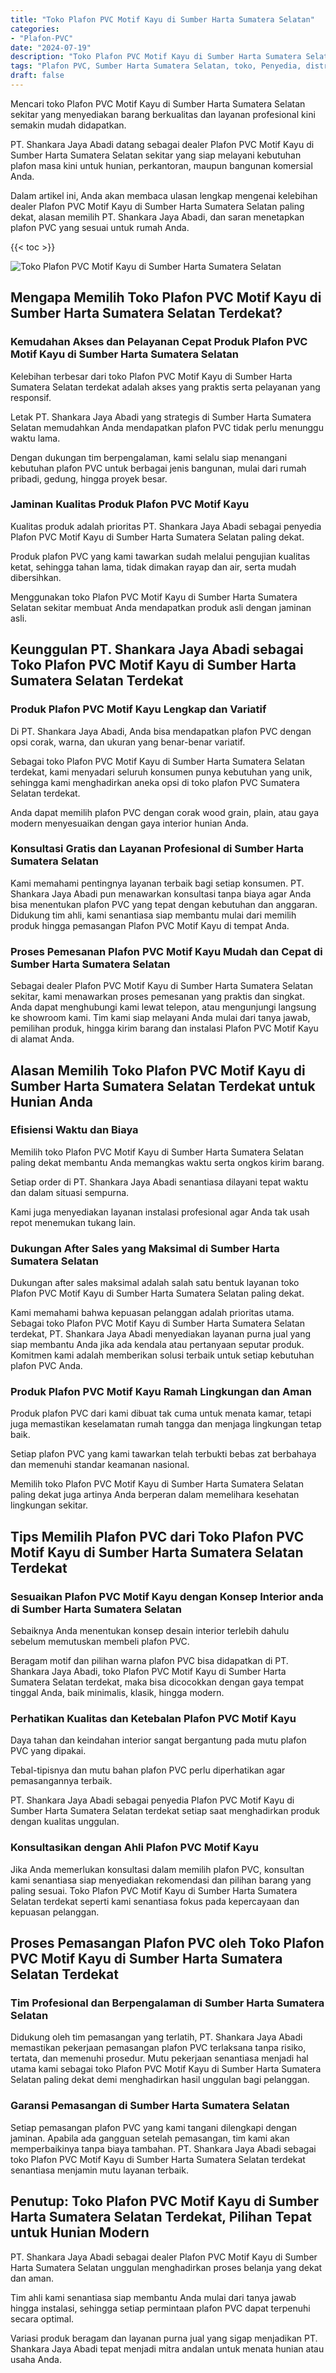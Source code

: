 ```yaml
---
title: "Toko Plafon PVC Motif Kayu di Sumber Harta Sumatera Selatan"
categories: 
- "Plafon-PVC"
date: "2024-07-19"
description: "Toko Plafon PVC Motif Kayu di Sumber Harta Sumatera Selatan bagi rumah, kantor, dan gerai. Material berkualitas, variasi motif, warna elegan, beserta layanan instalasi oleh tim ahli serta garansi resmi!|Servis penjualan Plafon PVC Motif Kayu di Sumber Harta Sumatera Selatan untuk keperluan rumah, kantor, maupun gerai, dengan material terbaik dan instalasi oleh tenaga ahli profesional serta jaminan resmi.|Alternatif Plafon PVC Motif Kayu di Sumber Harta Sumatera Selatan yang terbukti untuk tempat tinggal, perkantoran, serta toko, bersama plafon unggulan dan penempatan oleh tenaga ahli profesional serta jaminan resmi.|Distribusi Plafon PVC Motif Kayu di Sumber Harta Sumatera Selatan bagi rumah, office, serta toko, beserta plafon berkualitas dan instalasi ditangani oleh tim profesional, disertai beserta garansi resmi.}"
tags: "Plafon PVC, Sumber Harta Sumatera Selatan, toko, Penyedia, distributor"
draft: false
---
```


Mencari toko Plafon PVC Motif Kayu di Sumber Harta Sumatera Selatan sekitar yang menyediakan barang berkualitas dan layanan profesional kini semakin mudah didapatkan.

PT. Shankara Jaya Abadi datang sebagai dealer Plafon PVC Motif Kayu di Sumber Harta Sumatera Selatan sekitar yang siap melayani kebutuhan plafon masa kini untuk hunian, perkantoran, maupun bangunan komersial Anda.

Dalam artikel ini, Anda akan membaca ulasan lengkap mengenai kelebihan dealer Plafon PVC Motif Kayu di Sumber Harta Sumatera Selatan paling dekat, alasan memilih PT. Shankara Jaya Abadi, dan saran menetapkan plafon PVC yang sesuai untuk rumah Anda.

{{< toc >}}

![Toko Plafon PVC Motif Kayu di Sumber Harta Sumatera Selatan](/images/Plafon-PVC/Toko-Plafon-PVC-Motif-Kayu-di-Sumber-Harta-Sumatera-Selatan.png)


## Mengapa Memilih Toko Plafon PVC Motif Kayu di Sumber Harta Sumatera Selatan Terdekat?

### Kemudahan Akses dan Pelayanan Cepat Produk Plafon PVC Motif Kayu di Sumber Harta Sumatera Selatan

Kelebihan terbesar dari toko Plafon PVC Motif Kayu di Sumber Harta Sumatera Selatan terdekat adalah akses yang praktis serta pelayanan yang responsif.

Letak PT. Shankara Jaya Abadi yang strategis di Sumber Harta Sumatera Selatan memudahkan Anda mendapatkan plafon PVC tidak perlu menunggu waktu lama.

Dengan dukungan tim berpengalaman, kami selalu siap menangani kebutuhan plafon PVC untuk berbagai jenis bangunan, mulai dari rumah pribadi, gedung, hingga proyek besar.

### Jaminan Kualitas Produk Plafon PVC Motif Kayu

Kualitas produk adalah prioritas PT. Shankara Jaya Abadi sebagai penyedia Plafon PVC Motif Kayu di Sumber Harta Sumatera Selatan paling dekat.

Produk plafon PVC yang kami tawarkan sudah melalui pengujian kualitas ketat, sehingga tahan lama, tidak dimakan rayap dan air, serta mudah dibersihkan.

Menggunakan toko Plafon PVC Motif Kayu di Sumber Harta Sumatera Selatan sekitar membuat Anda mendapatkan produk asli dengan jaminan asli.

## Keunggulan PT. Shankara Jaya Abadi sebagai Toko Plafon PVC Motif Kayu di Sumber Harta Sumatera Selatan Terdekat

### Produk Plafon PVC Motif Kayu Lengkap dan Variatif

Di PT. Shankara Jaya Abadi, Anda bisa mendapatkan plafon PVC dengan opsi corak, warna, dan ukuran yang benar-benar variatif.

Sebagai toko Plafon PVC Motif Kayu di Sumber Harta Sumatera Selatan terdekat, kami menyadari seluruh konsumen punya kebutuhan yang unik, sehingga kami menghadirkan aneka opsi di toko plafon PVC Sumatera Selatan terdekat.

Anda dapat memilih plafon PVC dengan corak wood grain, plain, atau gaya modern menyesuaikan dengan gaya interior hunian Anda.

### Konsultasi Gratis dan Layanan Profesional di Sumber Harta Sumatera Selatan

Kami memahami pentingnya layanan terbaik bagi setiap konsumen. PT. Shankara Jaya Abadi pun menawarkan konsultasi tanpa biaya agar Anda bisa menentukan plafon PVC yang tepat dengan kebutuhan dan anggaran. Didukung tim ahli, kami senantiasa siap membantu mulai dari memilih produk hingga pemasangan Plafon PVC Motif Kayu di tempat Anda.

### Proses Pemesanan Plafon PVC Motif Kayu Mudah dan Cepat di Sumber Harta Sumatera Selatan

Sebagai dealer Plafon PVC Motif Kayu di Sumber Harta Sumatera Selatan sekitar, kami menawarkan proses pemesanan yang praktis dan singkat. Anda dapat menghubungi kami lewat telepon, atau mengunjungi langsung ke showroom kami. Tim kami siap melayani Anda mulai dari tanya jawab, pemilihan produk, hingga kirim barang dan instalasi Plafon PVC Motif Kayu di alamat Anda.

## Alasan Memilih Toko Plafon PVC Motif Kayu di Sumber Harta Sumatera Selatan Terdekat untuk Hunian Anda

### Efisiensi Waktu dan Biaya

Memilih toko Plafon PVC Motif Kayu di Sumber Harta Sumatera Selatan paling dekat membantu Anda memangkas waktu serta ongkos kirim barang.

Setiap order di PT. Shankara Jaya Abadi senantiasa dilayani tepat waktu dan dalam situasi sempurna.

Kami juga menyediakan layanan instalasi profesional agar Anda tak usah repot menemukan tukang lain.

### Dukungan After Sales yang Maksimal di Sumber Harta Sumatera Selatan

Dukungan after sales maksimal adalah salah satu bentuk layanan toko Plafon PVC Motif Kayu di Sumber Harta Sumatera Selatan paling dekat.

Kami memahami bahwa kepuasan pelanggan adalah prioritas utama. Sebagai toko Plafon PVC Motif Kayu di Sumber Harta Sumatera Selatan terdekat, PT. Shankara Jaya Abadi menyediakan layanan purna jual yang siap membantu Anda jika ada kendala atau pertanyaan seputar produk. Komitmen kami adalah memberikan solusi terbaik untuk setiap kebutuhan plafon PVC Anda.

### Produk Plafon PVC Motif Kayu Ramah Lingkungan dan Aman

Produk plafon PVC dari kami dibuat tak cuma untuk menata kamar, tetapi juga memastikan keselamatan rumah tangga dan menjaga lingkungan tetap baik.

Setiap plafon PVC yang kami tawarkan telah terbukti bebas zat berbahaya dan memenuhi standar keamanan nasional.

Memilih toko Plafon PVC Motif Kayu di Sumber Harta Sumatera Selatan paling dekat juga artinya Anda berperan dalam memelihara kesehatan lingkungan sekitar.

## Tips Memilih Plafon PVC dari Toko Plafon PVC Motif Kayu di Sumber Harta Sumatera Selatan Terdekat

### Sesuaikan Plafon PVC Motif Kayu dengan Konsep Interior anda di Sumber Harta Sumatera Selatan

Sebaiknya Anda menentukan konsep desain interior terlebih dahulu sebelum memutuskan membeli plafon PVC.

Beragam motif dan pilihan warna plafon PVC bisa didapatkan di PT. Shankara Jaya Abadi, toko Plafon PVC Motif Kayu di Sumber Harta Sumatera Selatan terdekat, maka bisa dicocokkan dengan gaya tempat tinggal Anda, baik minimalis, klasik, hingga modern.

### Perhatikan Kualitas dan Ketebalan Plafon PVC Motif Kayu

Daya tahan dan keindahan interior sangat bergantung pada mutu plafon PVC yang dipakai.

Tebal-tipisnya dan mutu bahan plafon PVC perlu diperhatikan agar pemasangannya terbaik.

PT. Shankara Jaya Abadi sebagai penyedia Plafon PVC Motif Kayu di Sumber Harta Sumatera Selatan terdekat setiap saat menghadirkan produk dengan kualitas unggulan.

### Konsultasikan dengan Ahli Plafon PVC Motif Kayu

Jika Anda memerlukan konsultasi dalam memilih plafon PVC, konsultan kami senantiasa siap menyediakan rekomendasi dan pilihan barang yang paling sesuai. Toko Plafon PVC Motif Kayu di Sumber Harta Sumatera Selatan terdekat seperti kami senantiasa fokus pada kepercayaan dan kepuasan pelanggan.

## Proses Pemasangan Plafon PVC oleh Toko Plafon PVC Motif Kayu di Sumber Harta Sumatera Selatan Terdekat

### Tim Profesional dan Berpengalaman di Sumber Harta Sumatera Selatan

Didukung oleh tim pemasangan yang terlatih, PT. Shankara Jaya Abadi memastikan pekerjaan pemasangan plafon PVC terlaksana tanpa risiko, tertata, dan memenuhi prosedur. Mutu pekerjaan senantiasa menjadi hal utama kami sebagai toko Plafon PVC Motif Kayu di Sumber Harta Sumatera Selatan paling dekat demi menghadirkan hasil unggulan bagi pelanggan.

### Garansi Pemasangan di Sumber Harta Sumatera Selatan

Setiap pemasangan plafon PVC yang kami tangani dilengkapi dengan jaminan. Apabila ada gangguan setelah pemasangan, tim kami akan memperbaikinya tanpa biaya tambahan. PT. Shankara Jaya Abadi sebagai toko Plafon PVC Motif Kayu di Sumber Harta Sumatera Selatan terdekat senantiasa menjamin mutu layanan terbaik.

## Penutup: Toko Plafon PVC Motif Kayu di Sumber Harta Sumatera Selatan Terdekat, Pilihan Tepat untuk Hunian Modern

PT. Shankara Jaya Abadi sebagai dealer Plafon PVC Motif Kayu di Sumber Harta Sumatera Selatan unggulan menghadirkan proses belanja yang dekat dan aman.

Tim ahli kami senantiasa siap membantu Anda mulai dari tanya jawab hingga instalasi, sehingga setiap permintaan plafon PVC dapat terpenuhi secara optimal.

Variasi produk beragam dan layanan purna jual yang sigap menjadikan PT. Shankara Jaya Abadi tepat menjadi mitra andalan untuk menata hunian atau usaha Anda.